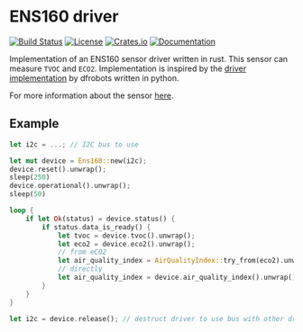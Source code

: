 # ENS160 driver

[![Build Status](https://github.com/teamplayer3/ens160/workflows/Rust/badge.svg)](https://github.com/teamplayer3/ens160/actions?query=workflow%3ARust)
[![License](https://img.shields.io/badge/license-MIT%2FApache--2.0-blue.svg)](https://github.com/teamplayer3/ens160)
[![Crates.io](https://img.shields.io/crates/v/ens160.svg)](https://crates.io/crates/ens160)
[![Documentation](https://docs.rs/ens160/badge.svg)](https://docs.rs/ens160)

Implementation of an ENS160 sensor driver written in rust. This sensor can measure `TVOC` and `ECO2`. Implementation is inspired by the [driver implementation](https://github.com/DFRobot/DFRobot_ENS160) by dfrobots written in python.

For more information about the sensor [here](https://wiki.dfrobot.com/SKU_SEN0515_Fermion_ENS160_Air_Quality_Sensor).

## Example

```rust
let i2c = ...; // I2C bus to use

let mut device = Ens160::new(i2c);
device.reset().unwrap();
sleep(250)
device.operational().unwrap();
sleep(50)

loop {
    if let Ok(status) = device.status() {
        if status.data_is_ready() {
            let tvoc = device.tvoc().unwrap();
            let eco2 = device.eco2().unwrap();
            // from eCO2
            let air_quality_index = AirQualityIndex::try_from(eco2).unwrap();
            // directly
            let air_quality_index = device.air_quality_index().unwrap();
        }
    }
}

let i2c = device.release(); // destruct driver to use bus with other drivers
```

